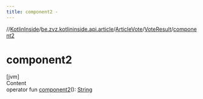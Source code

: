 ```yaml
---
title: component2 -
---
```

//[KotlinInside](../../../index.md)/[be.zvz.kotlininside.api.article](../../index.md)/[ArticleVote](../index.md)/[VoteResult](index.md)/[component2](component2.md)



# component2  
[jvm]  
Content  
operator fun [component2](component2.md)(): [String](https://kotlinlang.org/api/latest/jvm/stdlib/kotlin/-string/index.html)  



